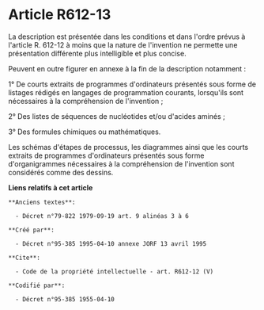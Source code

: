 # Article R612-13

La description est présentée dans les conditions et dans l'ordre prévus à l'article R. 612-12 à moins que la nature de
l'invention ne permette une présentation différente plus intelligible et plus concise. 

Peuvent en outre figurer en annexe à la fin de la description notamment : 

1° De courts extraits de programmes d'ordinateurs présentés sous forme de listages rédigés en langages de programmation
courants, lorsqu'ils sont nécessaires à la compréhension de l'invention ; 

2° Des listes de séquences de nucléotides et/ou d'acides aminés ; 

3° Des formules chimiques ou mathématiques. 

Les schémas d'étapes de processus, les diagrammes ainsi que les courts extraits de programmes d'ordinateurs présentés sous
forme d'organigrammes nécessaires à la compréhension de l'invention sont considérés comme des dessins.

**Liens relatifs à cet article**

	**Anciens textes**:

	  - Décret n°79-822 1979-09-19 art. 9 alinéas 3 à 6

	**Créé par**:

	  - Décret n°95-385 1995-04-10 annexe JORF 13 avril 1995

	**Cite**:

	  - Code de la propriété intellectuelle - art. R612-12 (V)

	**Codifié par**:

	  - Décret n°95-385 1955-04-10
